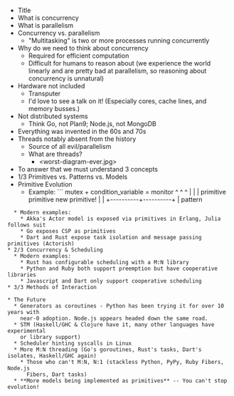 * Title
* What is concurrency
* What is parallelism
* Concurrency vs. parallelism
  * "Multitasking" is two or more processes running concurrently
* Why do we need to think about concurrency
  * Required for efficient computation
  * Difficult for humans to reason about (we experience the world linearly and
    are pretty bad at parallelism, so reasoning about concurrency is unnatural)
* Hardware not included
  * Transputer
  * I'd love to see a talk on it! (Especially cores, cache lines, and memory
    busses.)
* Not distributed systems
  * Think Go, not Plan9; Node.js, not MongoDB
* Everything was invented in the 60s and 70s
* Threads notably absent from the history
  * Source of all evil/parallelism
  * What are threads?
    * <worst-diagram-ever.jpg>
* To answer that we must understand 3 concepts
* 1/3 Primitives vs. Patterns vs. Models
* Primitive Evolution
  * Example: ```
 mutex + condition_variable = monitor
    ^             ^              ^
    |             |              |
primitive     primitive    new primitive!
|                     |
+----------+----------+
           |
        pattern
```
  * Modern examples:
    * Akka's Actor model is exposed via primitives in Erlang, Julia follows suit
    * Go exposes CSP as primitives
    * Dart and Rust expose task isolation and message passing primitives (Actorish)
* 2/3 Concurrency & Scheduling
  * Modern examples:
    * Rust has configurable scheduling with a M:N library
    * Python and Ruby both support preemption but have cooperative libraries
    * Javascript and Dart only support cooperative scheduling
* 3/3 Methods of Interaction

* The Future
  * Generators as coroutines - Python has been trying it for over 10 years with
    near-0 adoption. Node.js appears headed down the same road.
  * STM (Haskell/GHC & Clojure have it, many other languages have experimental
    or library support)
  * Scheduler hinting syscalls in Linux
  * More M:N threading (Go's goroutines, Rust's tasks, Dart's isolates, Haskell/GHC again)
    * Those who can't M:N, N:1 (stackless Python, PyPy, Ruby Fibers, Node.js
      Fibers, Dart tasks)
  * **More models being implemented as primitives** -- You can't stop evolution!
